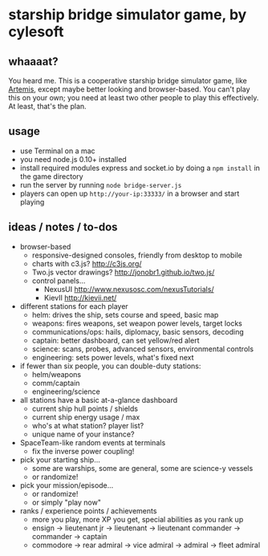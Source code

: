 # starship bridge simulator game, by cylesoft

## whaaaat?

You heard me. This is a cooperative starship bridge simulator game, like [Artemis](http://www.artemis.eochu.com/), except maybe better looking and browser-based. You can't play this on your own; you need at least two other people to play this effectively. At least, that's the plan.

## usage

- use Terminal on a mac
- you need node.js 0.10+ installed
- install required modules express and socket.io by doing a `npm install` in the game directory
- run the server by running `node bridge-server.js`
- players can open up `http://your-ip:33333/` in a browser and start playing

## ideas / notes / to-dos

- browser-based
	- responsive-designed consoles, friendly from desktop to mobile
	- charts with c3.js? http://c3js.org/
	- Two.js vector drawings? http://jonobr1.github.io/two.js/
	- control panels...
		- NexusUI http://www.nexusosc.com/nexusTutorials/
		- KievII http://kievii.net/
- different stations for each player
	- helm: drives the ship, sets course and speed, basic map
	- weapons: fires weapons, set weapon power levels, target locks
	- communications/ops: hails, diplomacy, basic sensors, decoding
	- captain: better dashboard, can set yellow/red alert
	- science: scans, probes, advanced sensors, environmental controls
	- engineering: sets power levels, what's fixed next
- if fewer than six people, you can double-duty stations:
	- helm/weapons
	- comm/captain
	- engineering/science
- all stations have a basic at-a-glance dashboard
	- current ship hull points / shields
	- current ship energy usage / max
	- who's at what station? player list?
	- unique name of your instance?
- SpaceTeam-like random events at terminals
	- fix the inverse power coupling!
- pick your starting ship...
	- some are warships, some are general, some are science-y vessels
	- or randomize!
- pick your mission/episode...
	- or randomize!
	- or simply "play now"
- ranks / experience points / achievements
	- more you play, more XP you get, special abilities as you rank up
	- ensign -> lieutenant jr -> lieutenant -> lieutenant commander -> commander -> captain
	- commodore -> rear admiral -> vice admiral -> admiral -> fleet admiral